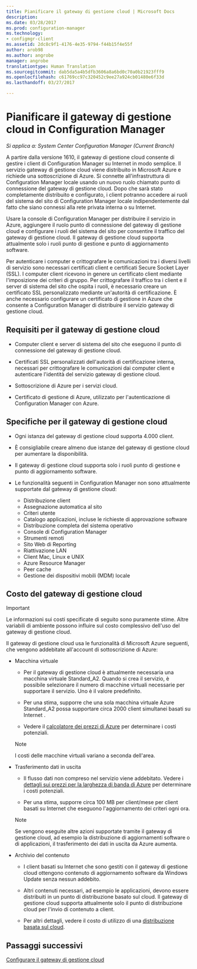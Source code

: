 ```yaml
---
title: Pianificare il gateway di gestione cloud | Microsoft Docs
description: 
ms.date: 03/28/2017
ms.prod: configuration-manager
ms.technology:
- configmgr-client
ms.assetid: 2dc8c9f1-4176-4e35-9794-f44b15f4e55f
author: arob98
ms.author: angrobe
manager: angrobe
translationtype: Human Translation
ms.sourcegitcommit: dab5da5a4b5dfb3606a8a6bd0c70a0b21923fff9
ms.openlocfilehash: c61769cc97c320452c9ee27a924cb01480e6f33d
ms.lasthandoff: 03/27/2017

---
```


# <a name="plan-for-cloud-management-gateway-in-configuration-manager"></a>Pianificare il gateway di gestione cloud in Configuration Manager

*Si applica a: System Center Configuration Manager (Current Branch)*

A partire dalla versione 1610, il gateway di gestione cloud consente di gestire i client di Configuration Manager su Internet in modo semplice. Il servizio gateway di gestione cloud viene distribuito in Microsoft Azure e richiede una sottoscrizione di Azure. Si connette all'infrastruttura di Configuration Manager locale usando un nuovo ruolo chiamato punto di connessione del gateway di gestione cloud. Dopo che sarà stato completamente distribuito e configurato, i client potranno accedere ai ruoli del sistema del sito di Configuration Manager locale indipendentemente dal fatto che siano connessi alla rete privata interna o su Internet.

Usare la console di Configuration Manager per distribuire il servizio in Azure, aggiungere il ruolo punto di connessione del gateway di gestione cloud e configurare i ruoli del sistema del sito per consentire il traffico del gateway di gestione cloud. Il gateway di gestione cloud supporta attualmente solo i ruoli punto di gestione e punto di aggiornamento software.

Per autenticare i computer e crittografare le comunicazioni tra i diversi livelli di servizio sono necessari certificati client e certificati Secure Socket Layer (SSL). I computer client ricevono in genere un certificato client mediante l'imposizione dei criteri di gruppo. Per crittografare il traffico tra i client e il server di sistema del sito che ospita i ruoli, è necessario creare un certificato SSL personalizzato mediante un'autorità di certificazione. È anche necessario configurare un certificato di gestione in Azure che consente a Configuration Manager di distribuire il servizio gateway di gestione cloud.

## <a name="requirements-for-cloud-management-gateway"></a>Requisiti per il gateway di gestione cloud

-   Computer client e server di sistema del sito che eseguono il punto di connessione del gateway di gestione cloud.

-   Certificati SSL personalizzati dell'autorità di certificazione interna, necessari per crittografare le comunicazioni dai computer client e autenticare l'identità del servizio gateway di gestione cloud.

-   Sottoscrizione di Azure per i servizi cloud.

-   Certificato di gestione di Azure, utilizzato per l'autenticazione di Configuration Manager con Azure.

## <a name="specifications-for-cloud-management-gateway"></a>Specifiche per il gateway di gestione cloud

- Ogni istanza del gateway di gestione cloud supporta 4.000 client.
- È consigliabile creare almeno due istanze del gateway di gestione cloud per aumentare la disponibilità.
- Il gateway di gestione cloud supporta solo i ruoli punto di gestione e punto di aggiornamento software.
-   Le funzionalità seguenti in Configuration Manager non sono attualmente supportate dal gateway di gestione cloud:

    -   Distribuzione client
    -   Assegnazione automatica al sito
    -   Criteri utente
    -   Catalogo applicazioni, incluse le richieste di approvazione software
    -   Distribuzione completa del sistema operativo
    -   Console di Configuration Manager
    -   Strumenti remoti
    -   Sito Web di Reporting
    -   Riattivazione LAN
    -   Client Mac, Linux e UNIX
    -   Azure Resource Manager
    -   Peer cache
    -   Gestione dei dispositivi mobili (MDM) locale

## <a name="cost-of-cloud-management-gateway"></a>Costo del gateway di gestione cloud

>[!IMPORTANT]
>Le informazioni sui costi specificate di seguito sono puramente stime. Altre variabili di ambiente possono influire sul costo complessivo dell'uso del gateway di gestione cloud.

Il gateway di gestione cloud usa le funzionalità di Microsoft Azure seguenti, che vengono addebitate all'account di sottoscrizione di Azure:

-   Macchina virtuale

    -   Per il gateway di gestione cloud è attualmente necessaria una macchina virtuale Standard\_A2. Quando si crea il servizio, è possibile selezionare il numero di macchine virtuali necessarie per supportare il servizio. Uno è il valore predefinito.

    -   Per una stima, supporre che una sola macchina virtuale Azure Standard\_A2 possa supportare circa 2000 client simultanei basati su Internet .

    -   Vedere il [calcolatore dei prezzi di Azure](https://azure.microsoft.com/en-us/pricing/calculator/) per determinare i costi potenziali.

      >[!NOTE]
      >I costi delle macchine virtuali variano a seconda dell'area.

-   Trasferimento dati in uscita

    -   Il flusso dati non compreso nel servizio viene addebitato. Vedere i [dettagli sui prezzi per la larghezza di banda di Azure](https://azure.microsoft.com/en-us/pricing/details/bandwidth/) per determinare i costi potenziali.

    -   Per una stima, supporre circa 100 MB per client/mese per client basati su Internet che eseguono l'aggiornamento dei criteri ogni ora.

    >[!NOTE]
    > Se vengono eseguite altre azioni supportate tramite il gateway di gestione cloud, ad esempio la distribuzione di aggiornamenti software o di applicazioni, il trasferimento dei dati in uscita da Azure aumenta.

-   Archivio del contenuto

    -   I client basati su Internet che sono gestiti con il gateway di gestione cloud ottengono contenuto di aggiornamento software da Windows Update senza nessun addebito.

    -   Altri contenuti necessari, ad esempio le applicazioni, devono essere distribuiti in un punto di distribuzione basato sul cloud. Il gateway di gestione cloud supporta attualmente solo il punto di distribuzione cloud per l'invio di contenuto a client.

    - Per altri dettagli, vedere il costo di utilizzo di una [distribuzione basata sul cloud](/sccm/core/plan-design/hierarchy/use-a-cloud-based-distribution-point#cost-of-using-cloud-based-distribution).

## <a name="next-steps"></a>Passaggi successivi

[Configurare il gateway di gestione cloud](setup-cloud-management-gateway.md)

